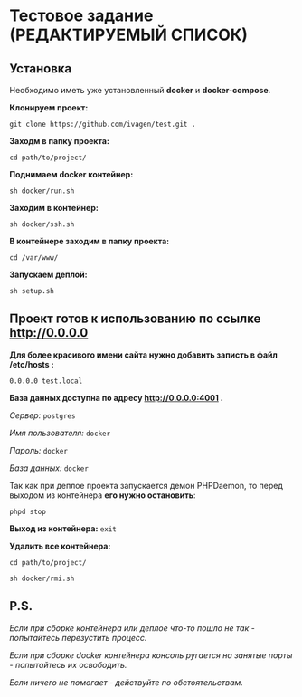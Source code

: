 # Тестовое задание (РЕДАКТИРУЕМЫЙ СПИСОК) #

## Установка ##

Необходимо иметь уже установленный **docker** и **docker-compose**.

**Клонируем проект:**

``git clone https://github.com/ivagen/test.git .``

**Заходм в папку проекта:**

``cd path/to/project/``

**Поднимаем docker контейнер:**

``sh docker/run.sh``

**Заходим в контейнер:**

``sh docker/ssh.sh``

**В контейнере заходим в папку проекта:**

``cd /var/www/``

**Запускаем деплой:**

``sh setup.sh``

## Проект готов к использованию по ссылке http://0.0.0.0

**Для более красивого имени сайта нужно добавить записть в файл /etc/hosts :**

``0.0.0.0 test.local``

**База данных доступна по адресу http://0.0.0.0:4001 .**

*Сервер:* ``postgres``

*Имя пользователя:* ``docker``

*Пароль:* ``docker``

*База данных:* ``docker``

Так как при деплое проекта запускается демон PHPDaemon, то перед выходом из контейнера **его нужно остановить**:

``phpd stop``

**Выход из контейнера:** ``exit``

**Удалить все контейнера:**

``cd path/to/project/``

``sh docker/rmi.sh``

## P.S. ##
*Если при сборке контейнера или деплое что-то пошло не так - попытайтесь перезустить процесс.*

*Если при сборке docker контейнера консоль ругается на занятые порты - попытайтесь их освободить.*

*Если ничего не помогает - действуйте по обстоятельствам.*